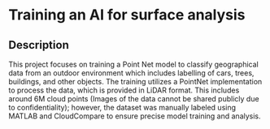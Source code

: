 # Training an AI for surface analysis

## Description

This project focuses on training a Point Net model to classify geographical data from an outdoor environment which includes labelling of cars, trees, buildings, and other objects. The training utilizes a PointNet implementation to process the data, which is provided in LiDAR format. This includes around 6M cloud points (Images of the data cannot be shared publicly due to confidentiality); however, the dataset was manually labeled using MATLAB and CloudCompare to ensure precise model training and analysis.

